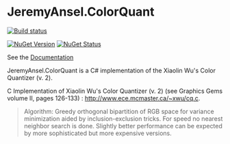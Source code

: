 JeremyAnsel.ColorQuant
======================

[![Build status](https://ci.appveyor.com/api/projects/status/u39upbktebxs5hwn/branch/master?svg=true)](https://ci.appveyor.com/project/JeremyAnsel/jeremyansel-colorquant/branch/master)

[![NuGet Version](https://img.shields.io/nuget/v/JeremyAnsel.ColorQuant.svg)](https://www.nuget.org/packages/JeremyAnsel.ColorQuant)
[![NuGet Status](http://nugetstatus.com/JeremyAnsel.ColorQuant.png)](http://nugetstatus.com/packages/JeremyAnsel.ColorQuant)

See the [Documentation](http://jeremyansel.github.io/JeremyAnsel.ColorQuant/doc)

JeremyAnsel.ColorQuant is a C# implementation of the Xiaolin Wu's Color Quantizer (v. 2).

C Implementation of Xiaolin Wu's Color Quantizer (v. 2) (see Graphics Gems volume II, pages 126-133) : http://www.ece.mcmaster.ca/~xwu/cq.c.

> Algorithm: Greedy orthogonal bipartition of RGB space for variance minimization aided by inclusion-exclusion tricks. For speed no nearest neighbor search is done. Slightly better performance can be expected by more sophisticated but more expensive versions.
